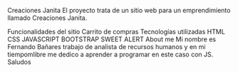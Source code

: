 Creaciones Janita 
El proyecto trata de un sitio web para un emprendimiento llamado Creaciones Janita.

Funcionalidades del sitio
Carrito de compras
Tecnologías utilizadas
HTML
CSS
JAVASCRIPT
BOOTSTRAP
SWEET ALERT
About me
Mi nombre es Fernando Bañares trabajo de analista de recursos humanos y en mi tiempomlibre me dedico a aprender a programar en este caso con JS. Saludos